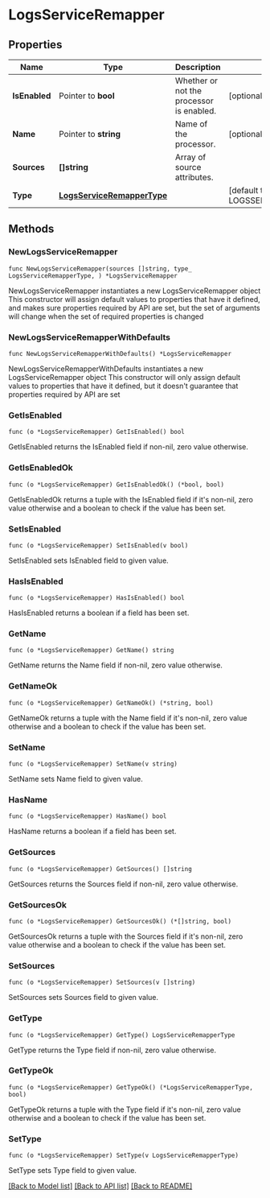 # LogsServiceRemapper

## Properties

Name | Type | Description | Notes
---- | ---- | ----------- | ------
**IsEnabled** | Pointer to **bool** | Whether or not the processor is enabled. | [optional] [default to false]
**Name** | Pointer to **string** | Name of the processor. | [optional] 
**Sources** | **[]string** | Array of source attributes. | 
**Type** | [**LogsServiceRemapperType**](LogsServiceRemapperType.md) |  | [default to LOGSSERVICEREMAPPERTYPE_SERVICE_REMAPPER]

## Methods

### NewLogsServiceRemapper

`func NewLogsServiceRemapper(sources []string, type_ LogsServiceRemapperType, ) *LogsServiceRemapper`

NewLogsServiceRemapper instantiates a new LogsServiceRemapper object
This constructor will assign default values to properties that have it defined,
and makes sure properties required by API are set, but the set of arguments
will change when the set of required properties is changed

### NewLogsServiceRemapperWithDefaults

`func NewLogsServiceRemapperWithDefaults() *LogsServiceRemapper`

NewLogsServiceRemapperWithDefaults instantiates a new LogsServiceRemapper object
This constructor will only assign default values to properties that have it defined,
but it doesn't guarantee that properties required by API are set

### GetIsEnabled

`func (o *LogsServiceRemapper) GetIsEnabled() bool`

GetIsEnabled returns the IsEnabled field if non-nil, zero value otherwise.

### GetIsEnabledOk

`func (o *LogsServiceRemapper) GetIsEnabledOk() (*bool, bool)`

GetIsEnabledOk returns a tuple with the IsEnabled field if it's non-nil, zero value otherwise
and a boolean to check if the value has been set.

### SetIsEnabled

`func (o *LogsServiceRemapper) SetIsEnabled(v bool)`

SetIsEnabled sets IsEnabled field to given value.

### HasIsEnabled

`func (o *LogsServiceRemapper) HasIsEnabled() bool`

HasIsEnabled returns a boolean if a field has been set.

### GetName

`func (o *LogsServiceRemapper) GetName() string`

GetName returns the Name field if non-nil, zero value otherwise.

### GetNameOk

`func (o *LogsServiceRemapper) GetNameOk() (*string, bool)`

GetNameOk returns a tuple with the Name field if it's non-nil, zero value otherwise
and a boolean to check if the value has been set.

### SetName

`func (o *LogsServiceRemapper) SetName(v string)`

SetName sets Name field to given value.

### HasName

`func (o *LogsServiceRemapper) HasName() bool`

HasName returns a boolean if a field has been set.

### GetSources

`func (o *LogsServiceRemapper) GetSources() []string`

GetSources returns the Sources field if non-nil, zero value otherwise.

### GetSourcesOk

`func (o *LogsServiceRemapper) GetSourcesOk() (*[]string, bool)`

GetSourcesOk returns a tuple with the Sources field if it's non-nil, zero value otherwise
and a boolean to check if the value has been set.

### SetSources

`func (o *LogsServiceRemapper) SetSources(v []string)`

SetSources sets Sources field to given value.


### GetType

`func (o *LogsServiceRemapper) GetType() LogsServiceRemapperType`

GetType returns the Type field if non-nil, zero value otherwise.

### GetTypeOk

`func (o *LogsServiceRemapper) GetTypeOk() (*LogsServiceRemapperType, bool)`

GetTypeOk returns a tuple with the Type field if it's non-nil, zero value otherwise
and a boolean to check if the value has been set.

### SetType

`func (o *LogsServiceRemapper) SetType(v LogsServiceRemapperType)`

SetType sets Type field to given value.



[[Back to Model list]](../README.md#documentation-for-models) [[Back to API list]](../README.md#documentation-for-api-endpoints) [[Back to README]](../README.md)


